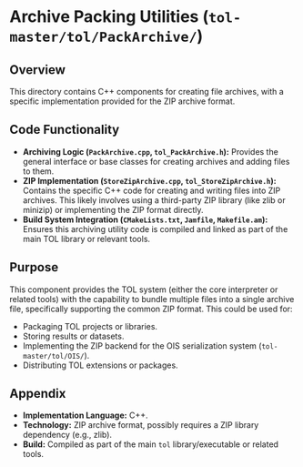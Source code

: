 # Archive Packing Utilities (`tol-master/tol/PackArchive/`)

## Overview

This directory contains C++ components for creating file archives, with a specific implementation provided for the ZIP archive format.

## Code Functionality

- **Archiving Logic (`PackArchive.cpp`, `tol_PackArchive.h`):** Provides the general interface or base classes for creating archives and adding files to them.
- **ZIP Implementation (`StoreZipArchive.cpp`, `tol_StoreZipArchive.h`):** Contains the specific C++ code for creating and writing files into ZIP archives. This likely involves using a third-party ZIP library (like zlib or minizip) or implementing the ZIP format directly.
- **Build System Integration (`CMakeLists.txt`, `Jamfile`, `Makefile.am`):** Ensures this archiving utility code is compiled and linked as part of the main TOL library or relevant tools.

## Purpose

This component provides the TOL system (either the core interpreter or related tools) with the capability to bundle multiple files into a single archive file, specifically supporting the common ZIP format. This could be used for:
- Packaging TOL projects or libraries.
- Storing results or datasets.
- Implementing the ZIP backend for the OIS serialization system (`tol-master/tol/OIS/`).
- Distributing TOL extensions or packages.

## Appendix

- **Implementation Language:** C++.
- **Technology:** ZIP archive format, possibly requires a ZIP library dependency (e.g., zlib).
- **Build:** Compiled as part of the main `tol` library/executable or related tools. 